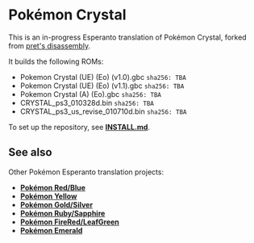 # Pokémon Crystal

This is an in-progress Esperanto translation of Pokémon Crystal, forked from [pret's disassembly][original].

It builds the following ROMs:

- Pokemon Crystal (UE) (Eo) (v1.0).gbc `sha256: TBA`
- Pokemon Crystal (UE) (Eo) (v1.1).gbc `sha256: TBA`
- Pokemon Crystal (A) (Eo).gbc `sha256: TBA`
- CRYSTAL_ps3_010328d.bin `sha256: TBA`
- CRYSTAL_ps3_us_revise_010710d.bin `sha256: TBA`

To set up the repository, see [**INSTALL.md**](INSTALL.md).


## See also

Other Pokémon Esperanto translation projects:

- [**Pokémon Red/Blue**][pokered]
- [**Pokémon Yellow**][pokeyellow]
- [**Pokémon Gold/Silver**][pokegold]
- [**Pokémon Ruby/Sapphire**][pokeruby]
- [**Pokémon FireRed/LeafGreen**][pokefirered]
- [**Pokémon Emerald**][pokeemerald]

[pokered]: https://github.com/waicalibre/pokered-eo
[pokeyellow]: https://github.com/waicalibre/pokeyellow-eo
[pokegold]: https://github.com/waicalibre/pokegold-eo
[original]: https://github.com/pret/pokecrystal
[pokeruby]: https://github.com/waicalibre/pokeruby-eo
[pokefirered]: https://github.com/waicalibre/pokefirered-eo
[pokeemerald]: https://github.com/waicalibre/pokeemerald-eo
